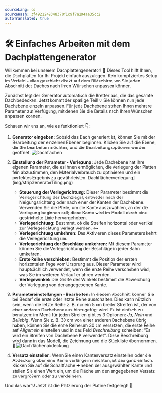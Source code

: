 ```yaml
---
sourceLang: cs
sourceHash: 2f4921249348370f1c9f7a204aa35cc2
autoTranslated: true
---
```


# 🛠️ Einfaches Arbeiten mit dem Dachplattengenerator

Willkommen bei unserem Dachplattengenerator! 🎉 Dieses Tool hilft Ihnen, die Dachplatten für Ihr Projekt einfach auszulegen. Kein kompliziertes Setup im Vorfeld - alles geschieht direkt auf dem Bildschirm, wo Sie jeden Abschnitt des Daches nach Ihren Wünschen anpassen können.

Zunächst legt der Generator automatisch die Bretter aus, die das gesamte Dach bedecken. Jetzt kommt der spaßige Teil! 💡 Sie können nun jede Dachebene einzeln anpassen. Für jede Dachebene stehen Ihnen mehrere Parameter zur Verfügung, mit denen Sie die Details nach Ihren Wünschen anpassen können.

Schauen wir uns an, wie es funktioniert 👇:

1. **Generator eingeben:** Sobald das Dach generiert ist, können Sie mit der Bearbeitung der einzelnen Ebenen beginnen. Klicken Sie auf die Ebene, die Sie bearbeiten möchten, und die Bearbeitungsoptionen werden geöffnet.
   ![Dachflächen](img/stripGeneratorRoof.png)

2. **Einstellung der Parameter - Verlegung:** Jede Dachebene hat ihre eigenen Parameter, die es Ihnen ermöglichen, die Verlegung der Platten fein abzustimmen, den Materialverbrauch zu optimieren und ein perfektes Ergebnis zu gewährleisten.
   Dachflächenverlegung](img/stripGeneratorTiling.png)

    - **Steuerung der Verlegerichtung:** Dieser Parameter bestimmt die Verlegerichtung der Dachziegel, entweder nach der Neigungsrichtung oder nach einer der Kanten der Dachebene. Verwenden Sie die Pfeile, um die Kante auszuwählen, an der die Verlegung beginnen soll; diese Kante wird im Modell durch eine gestrichelte Linie hervorgehoben.
    - **Verlegerichtung:** Bestimmt, ob die Streifen horizontal oder vertikal zur Verlegerichtung verlegt werden. ↔️
    - **Verlegerichtung umkehren:** Das Aktivieren dieses Parameters kehrt die Verlegerichtung um.
    - **Verlegerichtung der Beschläge umkehren:** Mit diesem Parameter können Sie die Verlegerichtung der Beschläge in jeder Bahn umkehren.
    - **Erste Reihe verschieben:** Bestimmt die Position der ersten horizontalen Fuge vom Ursprung aus. Dieser Parameter wird hauptsächlich verwendet, wenn die erste Reihe verschoben wird, was Sie im weiteren Verlauf erfahren werden.
    - **Verlegewinkel:** Die Größe des Winkels bestimmt die Abweichung der Verlegung von der angegebenen Kante.

3. **Parametereinstellungen - Bearbeiten:** In diesem Abschnitt können Sie bei Bedarf die erste oder letzte Reihe ausschalten. Dies kann nützlich sein, wenn die letzte Reihe z. B. nur ein 5 cm breiter Streifen ist, der von einer anderen Dachebene aus hinzugefügt wird.
Es ist einfach zu benutzen: im Menü für jeden Streifen gibt es 3 Optionen: *Ja, Nein* und *Beliebig*. Wenn Sie z. B. 30 cm von einer anderen Dachebene übrig haben, können Sie die erste Reihe um 30 cm versetzen, die erste Reihe auf *Allgemein* einstellen und in das Feld *Beschreibung* schreiben: "Es wird ein Streifen von Dachebene K verwendet". Diese Beschreibung wird dann in das Modell, die Zeichnung und die Stückliste übernommen. 📝
![Dachflächenabdeckung](img/stripGeneratorAdjust.png)


4. **Versatz einstellen:** Wenn Sie einen Kantenversatz einstellen oder die Abdeckung über eine Kante verlängern möchten, ist das ganz einfach. Klicken Sie auf die Schaltfläche ➕ neben der ausgewählten Kante und stellen Sie einen Wert ein, um die Fläche um den angegebenen Versatz zu vergrößern oder zu verkleinern.

Und das war's! Jetzt ist die Platzierung der Platine festgelegt! 🎉
